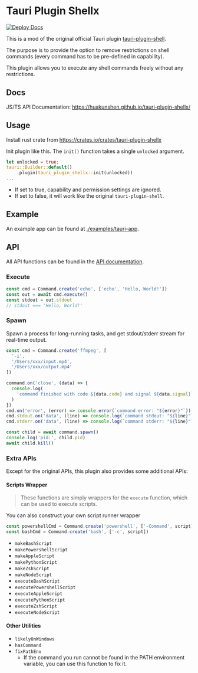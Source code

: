 # Tauri Plugin Shellx

[![Deploy Docs](https://github.com/HuakunShen/tauri-plugin-shellx/actions/workflows/docs.yml/badge.svg)](https://github.com/HuakunShen/tauri-plugin-shellx/actions/workflows/docs.yml)

This is a mod of the original official Tauri plugin [tauri-plugin-shell](https://github.com/tauri-apps/tauri-plugin-shell).

The purpose is to provide the option to remove restrictions on shell commands (every command has to be pre-defined in capability).

This plugin allows you to execute any shell commands freely without any restrictions.

## Docs

JS/TS API Documentation: https://huakunshen.github.io/tauri-plugin-shellx/

## Usage

Install rust crate from https://crates.io/crates/tauri-plugin-shellx

Init plugin like this. The `init()` function takes a single `unlocked` argument.

```rust
let unlocked = true;
tauri::Builder::default()
    .plugin(tauri_plugin_shellx::init(unlocked))
...
```

- If set to true, capability and permission settings are ignored.
- If set to false, it will work like the original `tauri-plugin-shell`.

## Example

An example app can be found at [./examples/tauri-app](./examples/tauri-app).

## API

All API functions can be found in the [API documentation](https://huakunshen.github.io/tauri-plugin-shellx/).

### Execute

```ts
const cmd = Command.create('echo', ['echo', 'Hello, World!'])
const out = await cmd.execute()
const stdout = out.stdout
// stdout === 'Hello, World!'
```

### Spawn

Spawn a process for long-running tasks, and get stdout/stderr stream for real-time output.

```ts
const cmd = Command.create('ffmpeg', [
  '-i',
  '/Users/xxx/input.mp4',
  '/Users/xxx/output.mp4'
])

command.on('close', (data) => {
  console.log(
    `command finished with code ${data.code} and signal ${data.signal}`
  )
})
cmd.on('error', (error) => console.error(`command error: "${error}"`))
cmd.stdout.on('data', (line) => console.log(`command stdout: "${line}"`))
cmd.stderr.on('data', (line) => console.log(`command stderr: "${line}"`))

const child = await command.spawn()
console.log('pid:', child.pid)
await child.kill()
```

### Extra APIs

Except for the original APIs, this plugin also provides some additional APIs:

#### Scripts Wrapper

> These functions are simply wrappers for the `execute` function, which can be used to execute scripts.

You can also construct your own script runner wrapper

```ts
const powershellCmd = Command.create('powershell', ['-Command', script])
const bashCmd = Command.create('bash', ['-c', script])
```

- `makeBashScript`
- `makePowershellScript`
- `makeAppleScript`
- `makePythonScript`
- `makeZshScript`
- `makeNodeScript`
- `executeBashScript`
- `executePowershellScript`
- `executeAppleScript`
- `executePythonScript`
- `executeZshScript`
- `executeNodeScript`

#### Other Utilities

- `likelyOnWindows`
- `hasCommand`
- `fixPathEnv`
  - If the command you run cannot be found in the PATH environment variable, you can use this function to fix it.
